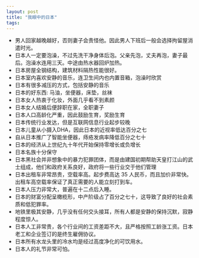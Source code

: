 ```yaml
---
layout: post
title: "我眼中的日本"
tags:
---
```


- 男人回家越晚越好，否则妻子会责怪他。因此男人下班后一般会选择拘留屋消遣时光。
- 日本人一定要泡澡，不过先洗干净身体后泡。父亲先泡，丈夫再泡，妻子最后。泡澡水连用三天。中途由热水器回炉加热。
- 日本房屋全钢结构，建筑材料隔热性能很好。
- 日本室内喜欢安静的音乐，连卫生间内也内置音箱，泡澡时欣赏
- 日本有很多减压的方式，包括安静的音乐
- 日本的好东西: 马油，坐便器，床垫，丝袜
- 日本女人热衷于化妆，外面几乎看不到素颜
- 日本女人结婚后便辞职在家，全职妻子
- 日本人口高龄化严重，因此鼓励生育，奖励生育
- 日本传统行业发达，但是互联网信息行业起步较晚
- 日本儿童从小摄入DHA，因此日本的近视率低达百分之七
- 自从日本推广了智能坐便器，痔疮发病率降低百分之七十
- 日本的经济从上世纪九十年代开始保持零增长或负增长
- 日本名族十分保守
- 日本黑社会并非想象中的暴力犯罪团体，而是由建国初期帮助天皇打江山的武士组成，他们和政府关系良好，政府将一些行业交于他们管理
- 日本出租车非常昂贵，空载率高。起步费高达 35 人民币，而且加价非常快。出租车高空载率保证了真正需要的人能立刻打到车。
- 日本人压力非常大，普遍在十二点后入睡。
- 日本的财富分配呈橄榄形，中产阶级占了百分之七十，这导致了良好的社会素质和低犯罪率。
- 地铁里极其安静，几乎没有任何交头接耳，所有人都是安静的保持沉默，寂静程度惊人。
- 日本人工非常贵，各个行业间的工资差距不大，且严格按照工龄涨工资。日本老工和企业签订的是终生雇佣协议。
- 日本所有水龙头里的冷水均是经过高度净化的可饮用水。
- 日本人的礼节非常可怕。
